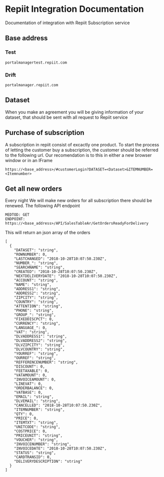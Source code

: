 # Repiit Integration Documentation
Documentation of integration with Repiit Subscription service

## Base address
### Test
`portalmanagertest.repiit.com`

### Drift
`portalmanager.repiit.com`

## Dataset
When you make an agreement you will be giving information of your dataset, that should be sent with all request to Repiit service

## Purchase of subscription
A subscription in repiit consist of excactly one product.
To start the process of letting the customer buy a subscription, the customer should be referred to the following url. Our recomendation is to this in either a new browser window or in an IFrame

`https://<base_address>/#customerLogin?DATASET=<Dataset>&ITEMNUMBER=<Itemnumber>`
  
## Get all new orders
Every night We will make new orders for all subscription there should be renewed. The following API endpoint

```
MEDTOD: GET
ENDPOINT: https://<base_address>/API/SalesTableAr/GetOrdersReadyForDelivery
```

This will return an json array of the orders 
```
[
  {
    "DATASET": "string",
    "ROWNUMBER": 0,
    "LASTCHANGED": "2018-10-28T10:07:50.230Z",
    "NUMBER_": "string",
    "SEARCHNAME": "string",
    "CREATED": "2018-10-28T10:07:50.230Z",
    "NEXTDELIVERYDATE": "2018-10-28T10:07:50.230Z",
    "ACCOUNT": "string",
    "NAME": "string",
    "ADDRESS1": "string",
    "ADDRESS2": "string",
    "ZIPCITY": "string",
    "COUNTRY": "string",
    "ATTENTION": "string",
    "PHONE": "string",
    "GROUP_": "string",
    "FIXEDDISCPCT": 0,
    "CURRENCY": "string",
    "LANGUAGE_": 0,
    "VAT": "string",
    "DLVADDRESS1": "string",
    "DLVADDRESS2": "string",
    "DLVZIPCITY": "string",
    "DLVCOUNTRY": "string",
    "YOURREF": "string",
    "OURREF": "string",
    "REFFERENCENUMBER": "string",
    "DISCOUNT": 0,
    "FEETAXABLE": 0,
    "VATAMOUNT": 0,
    "INVOICEAMOUNT": 0,
    "LINEVAT": 0,
    "ORDERBALANCE": 0,
    "VATBASE": 0,
    "EMAIL": "string",
    "DLVEMAIL": "string",
    "CANCELLED": "2018-10-28T10:07:50.230Z",
    "ITEMNUMBER": "string",
    "QTY": 0,
    "PRICE": 0,
    "ITEMTXT": "string",
    "UNITCODE": "string",
    "COSTPRICE": 0,
    "PRICEUNIT": "string",
    "VOUCHER": "string",
    "INVOICENUMBER": "string",
    "INVOICEDATE": "2018-10-28T10:07:50.230Z",
    "STATUS": "string",
    "CARDTRANSID": 0,
    "DELIVERYDESCRIPTION": "string"
  }
]
```
